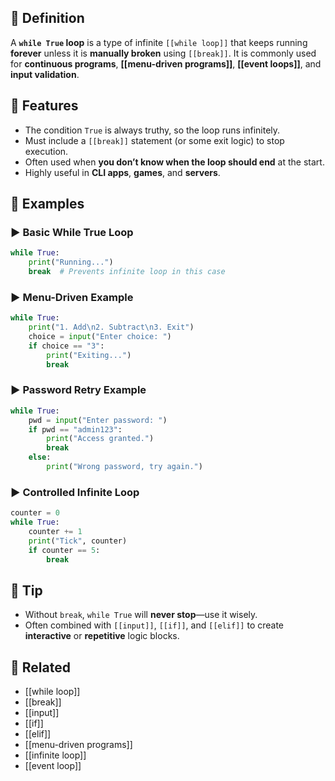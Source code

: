 ## 🧾 Definition
A **`while True` loop** is a type of infinite `[[while loop]]` that keeps running **forever** unless it is **manually broken** using `[[break]]`. It is commonly used for **continuous programs**, **[[menu-driven programs]]**, **[[event loops]]**, and **input validation**.

## 🧩 Features
- The condition `True` is always truthy, so the loop runs infinitely.
- Must include a `[[break]]` statement (or some exit logic) to stop execution.
- Often used when **you don’t know when the loop should end** at the start.
- Highly useful in **CLI apps**, **games**, and **servers**.

## 🧪 Examples

### ▶️ Basic While True Loop
```python
while True:
    print("Running...")
    break  # Prevents infinite loop in this case
```

### ▶️ Menu-Driven Example
```python
while True:
    print("1. Add\n2. Subtract\n3. Exit")
    choice = input("Enter choice: ")
    if choice == "3":
        print("Exiting...")
        break
```

### ▶️ Password Retry Example
```python
while True:
    pwd = input("Enter password: ")
    if pwd == "admin123":
        print("Access granted.")
        break
    else:
        print("Wrong password, try again.")
```

### ▶️ Controlled Infinite Loop
```python
counter = 0
while True:
    counter += 1
    print("Tick", counter)
    if counter == 5:
        break
```

## 🧠 Tip
- Without `break`, `while True` will **never stop**—use it wisely.
- Often combined with `[[input]]`, `[[if]]`, and `[[elif]]` to create **interactive** or **repetitive** logic blocks.

## 🔗 Related
- [[while loop]]
- [[break]]
- [[input]]
- [[if]]
- [[elif]]
- [[menu-driven programs]]
- [[infinite loop]]
- [[event loop]]